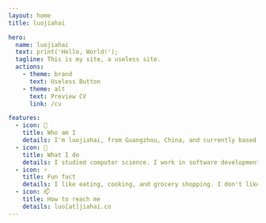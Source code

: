 ```yaml
---
layout: home
title: luojiahai

hero:
  name: luojiahai
  text: print('Hello, World!');
  tagline: This is my site, a useless site.
  actions:
    - theme: brand
      text: Useless Button
    - theme: alt
      text: Preview CV
      link: /cv

features:
  - icon: 🤔
    title: Who am I
    details: I'm luojiahai, from Guangzhou, China, and currently based in Melbourne, Australia. My personality is INTJ.
  - icon: 🔭
    title: What I do
    details: I studied computer science. I work in software development engineering. I'm currently working hard for a living.
  - icon: ⚡
    title: Fun fact
    details: I like eating, cooking, and grocery shopping. I don't like sports.
  - icon: 📫
    title: How to reach me
    details: luo[at]jiahai.co
---
```

